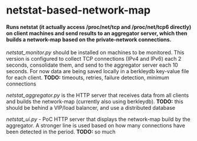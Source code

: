 netstat-based-network-map
=========================

#### Runs netstat (it actually access /proc/net/tcp and /proc/net/tcp6 directly) on client machines and send results to an aggregator server, which then builds a network-map based on the private-network connections. ####

*netstat_monitor.py* should be installed on machines to be monitored. This version is configured to collect TCP connections (IPv4 and IPv6) each 2 seconds, consolidate them, and send to the aggregator server each 10 seconds. 
For now data are being saved locally in a berkleydb key-value file for each client.
**TODO:** timeouts, retries, failure detection, minimum connections

*netstat_aggregator.py* is the HTTP server that receives data from all clients and builds the network-map (currently also using berkleydb).
**TODO:** this should be behind a VIP/load balancer, and use a distributed database

*netstat_ui.py* - PoC HTTP server that displays the network-map build by the aggregator. A stronger line is used based on how many connections have been detected in the period.
**TODO:** so much


